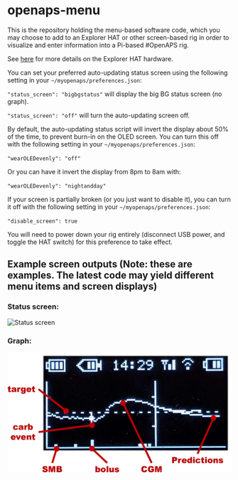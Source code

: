 # openaps-menu

This is the repository holding the menu-based software code, which you may choose to add to an Explorer HAT or other screen-based rig in order to visualize and enter information into a Pi-based #OpenAPS rig.

See [here](https://github.com/EnhancedRadioDevices/Explorer-HAT) for more details on the Explorer HAT hardware.

You can set your preferred auto-updating status screen using the following setting in your `~/myopenaps/preferences.json`:

`"status_screen": "bigbgstatus"` will display the big BG status screen (no graph).

`"status_screen": "off"` will turn the auto-updating screen off.


By default, the auto-updating status script will invert the display about 50% of the time, to prevent burn-in on the OLED screen. You can turn this off with the following setting in your `~/myopenaps/preferences.json`:

`"wearOLEDevenly": "off"`

Or you can have it invert the display from 8pm to 8am with:

`"wearOLEDevenly": "nightandday"`

If your screen is partially broken (or you just want to disable it), you can turn it off with the following setting in your `~/myopenaps/preferences.json`:

`"disable_screen": true`

You will need to power down your rig entirely (disconnect USB power, and toggle the HAT switch) for this preference to take effect.

## Example screen outputs (Note: these are examples. The latest code may yield different menu items and screen displays)

### Status screen:

![Status screen](https://github.com/openaps/openaps-menu/blob/master/images/status.JPG)

### Graph:

![Graph visual on screen](https://github.com/openaps/openaps-menu/blob/master/images/graph.JPG)





